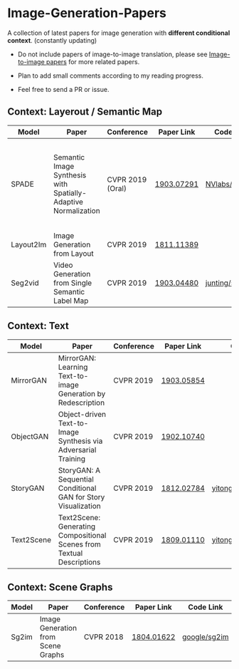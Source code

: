# Image-Generation-Papers
A collection of latest papers for image generation with **different conditional context**. (constantly updating)
- Do not include papers of image-to-image translation, please see [Image-to-image papers](https://github.com/lzhbrian/image-to-image-papers) for more related papers.

- Plan to add small comments according to my reading progress.

- Feel free to send a PR or issue.

## Context: Layerout / Semantic Map

| Model| Paper| Conference| Paper Link | Code Link | Comments|
| ---- | ---- | ----------| ---------- | ----------| -----------------|
| SPADE| Semantic Image Synthesis with Spatially-Adaptive Normalization| CVPR 2019 (Oral)| [1903.07291](https://arxiv.org/abs/1903.07291) |[NVlabs/SPADE](https://github.com/NVlabs/SPADE)|1.A conditonal normalization layer 2.sementic information is used to learn the affine coefficients|
|Layout2Im| Image Generation from Layout | CVPR 2019|[1811.11389](https://arxiv.org/abs/1811.11389)| | |
|Seg2vid| Video Generation from Single Semantic Label Map | CVPR 2019| [1903.04480](https://arxiv.org/abs/1903.04480)|[junting/seg2vid](https://github.com/junting/seg2vid/tree/master)| |



## Context: Text

| Model| Paper| Conference| Paper Link | Code Link | Comments|
| ---- | ---- | ----------| ---------- | ----------| -----------------|
| MirrorGAN| MirrorGAN: Learning Text-to-image Generation by Redescription| CVPR 2019 | [1903.05854](https://arxiv.org/abs/1903.05854) ||Text-to-image-to-text|
| ObjectGAN| Object-driven Text-to-Image Synthesis via Adversarial Training| CVPR 2019 | [1902.10740](https://arxiv.org/abs/1902.10740) ||object-driven + semantic layerout|
| StoryGAN| StoryGAN: A Sequential Conditional GAN for Story Visualization| CVPR 2019 | [1812.02784](https://arxiv.org/abs/1812.02784) |[yitong91/StoryGAN](https://github.com/yitong91/StoryGAN )|story-to-image-sequence generation|
|Text2Scene| Text2Scene: Generating Compositional Scenes from Textual Descriptions| CVPR 2019| [1809.01110](https://arxiv.org/abs/1809.01110 )|[yitong91/Text2Image](https://github.com/uvavision/Text2Image) | |


## Context: Scene Graphs

| Model| Paper| Conference| Paper Link | Code Link | Comments|
| ---- | ---- | ----------| ---------- | ----------| -----------------|
| Sg2im| Image Generation from Scene Graphs| CVPR 2018 | [1804.01622](https://arxiv.org/abs/1804.01622) |[google/sg2im](https://github.com/google/sg2im)||
